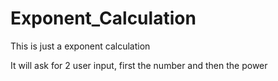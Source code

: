 # Exponent_Calculation
This is just a exponent calculation

It will ask for 2 user input, first the number and then the power

